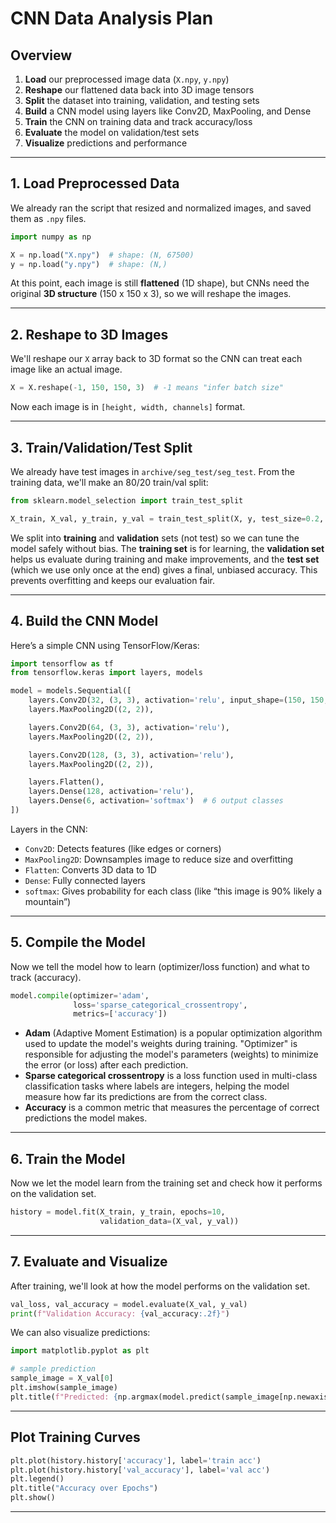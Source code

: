 # CNN Data Analysis Plan

## Overview 
1. **Load** our preprocessed image data (`X.npy`, `y.npy`)
2. **Reshape** our flattened data back into 3D image tensors
3. **Split** the dataset into training, validation, and testing sets
4. **Build** a CNN model using layers like Conv2D, MaxPooling, and Dense
5. **Train** the CNN on training data and track accuracy/loss
6. **Evaluate** the model on validation/test sets
7. **Visualize** predictions and performance

---

## 1. Load Preprocessed Data

We already ran the script that resized and normalized images, and saved them as `.npy` files.

```python
import numpy as np

X = np.load("X.npy")  # shape: (N, 67500)
y = np.load("y.npy")  # shape: (N,)
```

At this point, each image is still **flattened** (1D shape), but CNNs need the original **3D structure** (150 x 150 x 3), so we will reshape the images.

---

## 2. Reshape to 3D Images

We'll reshape our `X` array back to 3D format so the CNN can treat each image like an actual image.

```python
X = X.reshape(-1, 150, 150, 3)  # -1 means "infer batch size"
```

Now each image is in `[height, width, channels]` format.

---

## 3. Train/Validation/Test Split

We already have test images in `archive/seg_test/seg_test`. From the training data, we'll make an 80/20 train/val split:

```python
from sklearn.model_selection import train_test_split

X_train, X_val, y_train, y_val = train_test_split(X, y, test_size=0.2, random_state=42)
```

We split into **training** and **validation** sets (not test) so we can tune the model safely without bias. The **training set** is for learning, the **validation set** helps us evaluate during training and make improvements, and the **test set** (which we use only once at the end) gives a final, unbiased accuracy. This prevents overfitting and keeps our evaluation fair.

---

## 4. Build the CNN Model

Here’s a simple CNN using TensorFlow/Keras:

```python
import tensorflow as tf
from tensorflow.keras import layers, models

model = models.Sequential([
    layers.Conv2D(32, (3, 3), activation='relu', input_shape=(150, 150, 3)),
    layers.MaxPooling2D((2, 2)),

    layers.Conv2D(64, (3, 3), activation='relu'),
    layers.MaxPooling2D((2, 2)),

    layers.Conv2D(128, (3, 3), activation='relu'),
    layers.MaxPooling2D((2, 2)),

    layers.Flatten(),
    layers.Dense(128, activation='relu'),
    layers.Dense(6, activation='softmax')  # 6 output classes
])
```

Layers in the CNN:
- `Conv2D`: Detects features (like edges or corners)
- `MaxPooling2D`: Downsamples image to reduce size and overfitting
- `Flatten`: Converts 3D data to 1D
- `Dense`: Fully connected layers
- `softmax`: Gives probability for each class (like “this image is 90% likely a mountain”)

---

## 5. Compile the Model

Now we tell the model how to learn (optimizer/loss function) and what to track (accuracy).

```python
model.compile(optimizer='adam',
              loss='sparse_categorical_crossentropy',
              metrics=['accuracy'])
```

- **Adam** (Adaptive Moment Estimation) is a popular optimization algorithm used to update the model's weights during training. "Optimizer" is responsible for adjusting the model's parameters (weights) to minimize the error (or loss) after each prediction.
- **Sparse categorical crossentropy** is a loss function used in multi-class classification tasks where labels are integers, helping the model measure how far its predictions are from the correct class.
- **Accuracy** is a common metric that measures the percentage of correct predictions the model makes. 

---

## 6. Train the Model

Now we let the model learn from the training set and check how it performs on the validation set.

```python
history = model.fit(X_train, y_train, epochs=10, 
                    validation_data=(X_val, y_val))
```

---

## 7. Evaluate and Visualize

After training, we'll look at how the model performs on the validation set.

```python
val_loss, val_accuracy = model.evaluate(X_val, y_val)
print(f"Validation Accuracy: {val_accuracy:.2f}")
```

We can also visualize predictions:

```python
import matplotlib.pyplot as plt

# sample prediction
sample_image = X_val[0]
plt.imshow(sample_image)
plt.title(f"Predicted: {np.argmax(model.predict(sample_image[np.newaxis]))}, Actual: {y_val[0]}")
```

---


## Plot Training Curves

```python
plt.plot(history.history['accuracy'], label='train acc')
plt.plot(history.history['val_accuracy'], label='val acc')
plt.legend()
plt.title("Accuracy over Epochs")
plt.show()
```

---